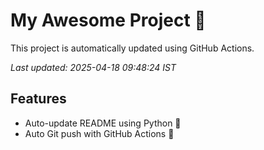 # My Awesome Project 🚀

This project is automatically updated using GitHub Actions.

_Last updated: 2025-04-18 09:48:24 IST_

## Features
- Auto-update README using Python 🐍
- Auto Git push with GitHub Actions 🤖
